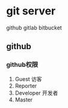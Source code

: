 # git server


github
gitlab
bitbucket

## github


### github权限

1. Guest        访客
2. Reporter 
3. Developer 开发者
4. Master       
